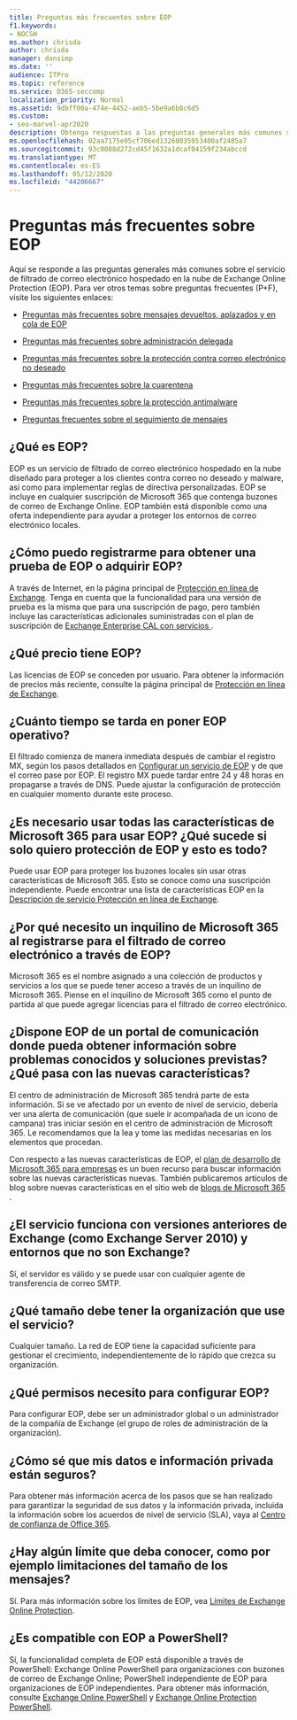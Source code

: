 ```yaml
---
title: Preguntas más frecuentes sobre EOP
f1.keywords:
- NOCSH
ms.author: chrisda
author: chrisda
manager: dansimp
ms.date: ''
audience: ITPro
ms.topic: reference
ms.service: O365-seccomp
localization_priority: Normal
ms.assetid: 9dbff00a-474e-4452-aeb5-5be9a6b8c6d5
ms.custom:
- seo-marvel-apr2020
description: Obtenga respuestas a las preguntas generales más comunes sobre el servicio de filtrado de correo electrónico hospedado en la nube de Exchange Online Protection (EOP).
ms.openlocfilehash: 02aa7175e95cf706ed13268035953400af2485a7
ms.sourcegitcommit: 93c0088d272cd45f1632a1dcaf04159f234abccd
ms.translationtype: MT
ms.contentlocale: es-ES
ms.lasthandoff: 05/12/2020
ms.locfileid: "44206667"
---
```

# <a name="eop-general-faq"></a>Preguntas más frecuentes sobre EOP

Aquí se responde a las preguntas generales más comunes sobre el servicio de filtrado de correo electrónico hospedado en la nube de Exchange Online Protection (EOP). Para ver otros temas sobre preguntas frecuentes (P+F), visite los siguientes enlaces:

- [Preguntas más frecuentes sobre mensajes devueltos, aplazados y en cola de EOP](eop-queued-deferred-and-bounced-messages-faq.md)

- [Preguntas más frecuentes sobre administración delegada](delegated-administration-faq.md)

- [Preguntas más frecuentes sobre la protección contra correo electrónico no deseado](anti-spam-protection-faq.md)

- [Preguntas más frecuentes sobre la cuarentena](quarantine-faq.md)

- [Preguntas más frecuentes sobre la protección antimalware](anti-malware-protection-faq-eop.md)

- [Preguntas frecuentes sobre el seguimiento de mensajes](https://docs.microsoft.com/exchange/monitoring/trace-an-email-message/message-trace-faq)

## <a name="what-is-eop"></a>¿Qué es EOP?

EOP es un servicio de filtrado de correo electrónico hospedado en la nube diseñado para proteger a los clientes contra correo no deseado y malware, así como para implementar reglas de directiva personalizadas. EOP se incluye en cualquier suscripción de Microsoft 365 que contenga buzones de correo de Exchange Online. EOP también está disponible como una oferta independiente para ayudar a proteger los entornos de correo electrónico locales.

## <a name="how-do-i-sign-up-for-an-eop-trial-or-purchase-eop"></a>¿Cómo puedo registrarme para obtener una prueba de EOP o adquirir EOP?

A través de Internet, en la página principal de [Protección en línea de Exchange](https://products.office.com/exchange/exchange-email-security-spam-protection). Tenga en cuenta que la funcionalidad para una versión de prueba es la misma que para una suscripción de pago, pero también incluye las características adicionales suministradas con el plan de suscripción de [ Exchange Enterprise CAL con servicios ](https://products.office.com/exchange/microsoft-exchange-server-licensing-licensing-overview).

## <a name="how-is-eop-priced"></a>¿Qué precio tiene EOP?

Las licencias de EOP se conceden por usuario. Para obtener la información de precios más reciente, consulte la página principal de [Protección en línea de Exchange](https://products.office.com/exchange/exchange-email-security-spam-protection).

## <a name="how-long-does-it-take-to-put-eop-into-production"></a>¿Cuánto tiempo se tarda en poner EOP operativo?

El filtrado comienza de manera inmediata después de cambiar el registro MX, según los pasos detallados en [Configurar un servicio de EOP](set-up-your-eop-service.md) y de que el correo pase por EOP. El registro MX puede tardar entre 24 y 48 horas en propagarse a través de DNS. Puede ajustar la configuración de protección en cualquier momento durante este proceso.

## <a name="do-i-have-to-use-all-features-of-microsoft-365-to-use-eop-what-if-i-just-want-eop-protection-and-thats-all"></a>¿Es necesario usar todas las características de Microsoft 365 para usar EOP? ¿Qué sucede si solo quiero protección de EOP y esto es todo?

Puede usar EOP para proteger los buzones locales sin usar otras características de Microsoft 365. Esto se conoce como una suscripción independiente. Puede encontrar una lista de características EOP en la [Descripción de servicio Protección en línea de Exchange](https://docs.microsoft.com/office365/servicedescriptions/exchange-online-protection-service-description/exchange-online-protection-service-description).

## <a name="why-do-i-need-a-microsoft-365-tenant-when-signing-up-for-email-filtering-through-eop"></a>¿Por qué necesito un inquilino de Microsoft 365 al registrarse para el filtrado de correo electrónico a través de EOP?

Microsoft 365 es el nombre asignado a una colección de productos y servicios a los que se puede tener acceso a través de un inquilino de Microsoft 365. Piense en el inquilino de Microsoft 365 como el punto de partida al que puede agregar licencias para el filtrado de correo electrónico.

## <a name="does-eop-have-a-communication-portal-where-i-can-find-out-about-known-issues-and-expected-resolutions-what-about-new-features"></a>¿Dispone EOP de un portal de comunicación donde pueda obtener información sobre problemas conocidos y soluciones previstas? ¿Qué pasa con las nuevas características?

El centro de administración de Microsoft 365 tendrá parte de esta información. Si se ve afectado por un evento de nivel de servicio, debería ver una alerta de comunicación (que suele ir acompañada de un icono de campana) tras iniciar sesión en el centro de administración de Microsoft 365. Le recomendamos que la lea y tome las medidas necesarias en los elementos que procedan.

Con respecto a las nuevas características de EOP, el [plan de desarrollo de Microsoft 365 para empresas](https://www.microsoft.com/microsoft-365/roadmap?filters=O365) es un buen recurso para buscar información sobre las nuevas características nuevas. También publicaremos artículos de blog sobre nuevas características en el sitio web de [blogs de Microsoft 365](https://www.microsoft.com/microsoft-365/blog/) .

## <a name="does-the-service-work-with-legacy-exchange-versions-such-as-exchange-server-2010-and-non-exchange-environments"></a>¿El servicio funciona con versiones anteriores de Exchange (como Exchange Server 2010) y entornos que no son Exchange?

Sí, el servidor es válido y se puede usar con cualquier agente de transferencia de correo SMTP.

## <a name="what-size-organization-can-use-the-service"></a>¿Qué tamaño debe tener la organización que use el servicio?

Cualquier tamaño. La red de EOP tiene la capacidad suficiente para gestionar el crecimiento, independientemente de lo rápido que crezca su organización.

## <a name="what-permissions-do-i-need-to-set-up-eop"></a>¿Qué permisos necesito para configurar EOP?

Para configurar EOP, debe ser un administrador global o un administrador de la compañía de Exchange (el grupo de roles de administración de la organización).

## <a name="how-do-i-know-my-data-and-private-information-are-safe"></a>¿Cómo sé que mis datos e información privada están seguros?

Para obtener más información acerca de los pasos que se han realizado para garantizar la seguridad de sus datos y la información privada, incluida la información sobre los acuerdos de nivel de servicio (SLA), vaya al [Centro de confianza de Office 365](https://www.microsoft.com/trust-center).

## <a name="are-there-any-limits-i-should-be-aware-of-such-as-message-size-limitations"></a>¿Hay algún límite que deba conocer, como por ejemplo limitaciones del tamaño de los mensajes?

Sí. Para más información sobre los límites de EOP, vea [Límites de Exchange Online Protection](https://docs.microsoft.com/office365/servicedescriptions/exchange-online-protection-service-description/exchange-online-protection-limits).

## <a name="does-eop-support-powershell"></a>¿Es compatible con EOP a PowerShell?

Sí, la funcionalidad completa de EOP está disponible a través de PowerShell: Exchange Online PowerShell para organizaciones con buzones de correo de Exchange Online; PowerShell independiente de EOP para organizaciones de EOP independientes. Para obtener más información, consulte [Exchange Online PowerShell](https://docs.microsoft.com/powershell/exchange/exchange-online/exchange-online-powershell) y [Exchange Online Protection PowerShell](https://docs.microsoft.com/powershell/exchange/exchange-eop/exchange-online-protection-powershell).
